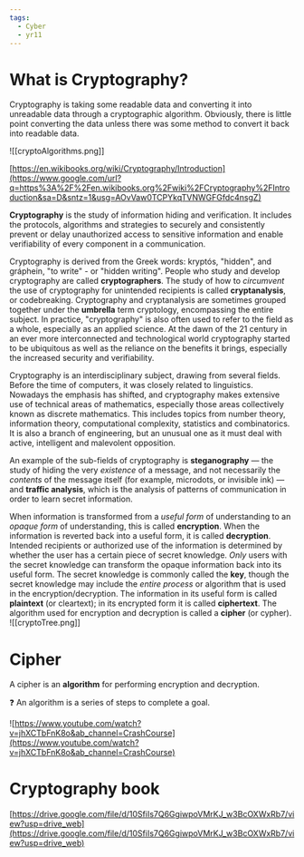 ```yaml
---
tags:
  - Cyber
  - yr11
---
```

# **What is Cryptography?**
    
Cryptography is taking some readable data and converting it into unreadable data through a cryptographic algorithm. Obviously, there is little point converting the data unless there was some method to convert it back into readable data.

![[cryptoAlgorithms.png]]


[https://en.wikibooks.org/wiki/Cryptography/Introduction](https://www.google.com/url?q=https%3A%2F%2Fen.wikibooks.org%2Fwiki%2FCryptography%2FIntroduction&sa=D&sntz=1&usg=AOvVaw0TCPYkqTVNWGFGfdc4nsgZ)

**Cryptography** is the study of information hiding and verification. It includes the protocols, algorithms and strategies to securely and consistently prevent or delay unauthorized access to sensitive information and enable verifiability of every component in a communication.

Cryptography is derived from the Greek words: kryptós, "hidden", and gráphein, "to write" - or "hidden writing". People who study and develop cryptography are called **cryptographers**. The study of how to *circumvent* the use of cryptography for unintended recipients is called **cryptanalysis**, or codebreaking. Cryptography and cryptanalysis are sometimes grouped together under the **umbrella** term cryptology, encompassing the entire subject. In practice, "cryptography" is also often used to refer to the field as a whole, especially as an applied science. At the dawn of the 21 century in an ever more interconnected and technological world cryptography started to be ubiquitous as well as the reliance on the benefits it brings, especially the increased security and verifiability.

Cryptography is an interdisciplinary subject, drawing from several fields. Before the time of computers, it was closely related to linguistics. Nowadays the emphasis has shifted, and cryptography makes extensive use of technical areas of mathematics, especially those areas collectively known as discrete mathematics. This includes topics from number theory, information theory, computational complexity, statistics and combinatorics. It is also a branch of engineering, but an unusual one as it must deal with active, intelligent and malevolent opposition.

An example of the sub-fields of cryptography is **steganography** — the study of hiding the very *existence* of a message, and not necessarily the *contents* of the message itself (for example, microdots, or invisible ink) — and **traffic analysis**, which is the analysis of patterns of communication in order to learn secret information.

When information is transformed from a *useful form* of understanding to an *opaque form* of understanding, this is called **encryption**. When the information is reverted back into a useful form, it is called **decryption**. Intended recipients or authorized use of the information is determined by whether the user has a certain piece of secret knowledge. *Only* users with the secret knowledge can transform the opaque information back into its useful form. The secret knowledge is commonly called the **key**, though the secret knowledge may include the *entire process* or algorithm that is used in the encryption/decryption. The information in its useful form is called **plaintext** (or cleartext); in its encrypted form it is called **ciphertext**. The algorithm used for encryption and decryption is called a **cipher** (or cypher).
![[cryptoTree.png]]


# **Cipher**

A cipher is an **algorithm** for performing encryption and decryption.

❓ An algorithm is a series of steps to complete a goal.


![https://www.youtube.com/watch?v=jhXCTbFnK8o&ab_channel=CrashCourse](https://www.youtube.com/watch?v=jhXCTbFnK8o&ab_channel=CrashCourse)

# Cryptography book

[https://drive.google.com/file/d/10SfiIs7Q6GgiwpoVMrKJ_w3BcOXWxRb7/view?usp=drive_web](https://drive.google.com/file/d/10SfiIs7Q6GgiwpoVMrKJ_w3BcOXWxRb7/view?usp=drive_web)